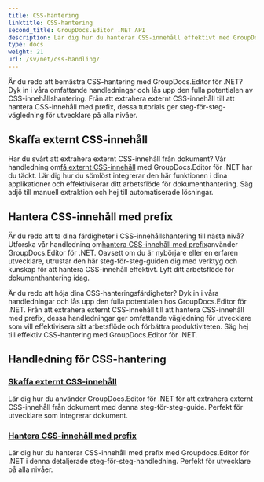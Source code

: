 ```yaml
---
title: CSS-hantering
linktitle: CSS-hantering
second_title: GroupDocs.Editor .NET API
description: Lär dig hur du hanterar CSS-innehåll effektivt med GroupDocs.Editor för .NET. Extrahera externt CSS-innehåll och hantera CSS-innehåll med prefix utan ansträngning.
type: docs
weight: 21
url: /sv/net/css-handling/
---
```


Är du redo att bemästra CSS-hantering med GroupDocs.Editor för .NET? Dyk in i våra omfattande handledningar och lås upp den fulla potentialen av CSS-innehållshantering. Från att extrahera externt CSS-innehåll till att hantera CSS-innehåll med prefix, dessa tutorials ger steg-för-steg-vägledning för utvecklare på alla nivåer.

## Skaffa externt CSS-innehåll

 Har du svårt att extrahera externt CSS-innehåll från dokument? Vår handledning om[få externt CSS-innehåll](./get-external-css-content/) med GroupDocs.Editor för .NET har du täckt. Lär dig hur du sömlöst integrerar den här funktionen i dina applikationer och effektiviserar ditt arbetsflöde för dokumenthantering. Säg adjö till manuell extraktion och hej till automatiserade lösningar.

## Hantera CSS-innehåll med prefix

 Är du redo att ta dina färdigheter i CSS-innehållshantering till nästa nivå? Utforska vår handledning om[hantera CSS-innehåll med prefix](./handle-css-content-with-prefix/)använder GroupDocs.Editor för .NET. Oavsett om du är nybörjare eller en erfaren utvecklare, utrustar den här steg-för-steg-guiden dig med verktyg och kunskap för att hantera CSS-innehåll effektivt. Lyft ditt arbetsflöde för dokumenthantering idag.

Är du redo att höja dina CSS-hanteringsfärdigheter? Dyk in i våra handledningar och lås upp den fulla potentialen hos GroupDocs.Editor för .NET. Från att extrahera externt CSS-innehåll till att hantera CSS-innehåll med prefix, dessa handledningar ger omfattande vägledning för utvecklare som vill effektivisera sitt arbetsflöde och förbättra produktiviteten. Säg hej till effektiv CSS-hantering med GroupDocs.Editor för .NET. 
## Handledning för CSS-hantering
### [Skaffa externt CSS-innehåll](./get-external-css-content/)
Lär dig hur du använder GroupDocs.Editor för .NET för att extrahera externt CSS-innehåll från dokument med denna steg-för-steg-guide. Perfekt för utvecklare som integrerar dokument.
### [Hantera CSS-innehåll med prefix](./handle-css-content-with-prefix/)
Lär dig hur du hanterar CSS-innehåll med prefix med Groupdocs.Editor för .NET i denna detaljerade steg-för-steg-handledning. Perfekt för utvecklare på alla nivåer.